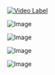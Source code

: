 [![Video Label](http://img.youtube.com/vi/59USvjy2toI/0.jpg)]([https://youtu.be/59USvjy2toI](https://www.youtube.com/watch?v=w9PF3sfZG38))

![Image](https://github.com/user-attachments/assets/e870deca-5329-4071-ac29-c2d92ff56af1)

![Image](https://github.com/user-attachments/assets/deb67917-efbe-4cbc-818c-e81e1c55e8da)

![Image](https://github.com/user-attachments/assets/b8192b47-88de-456b-80ac-1137d881b50b)

![Image](https://github.com/user-attachments/assets/e82f8ef1-0c00-4071-b214-2b97d361b11d)

